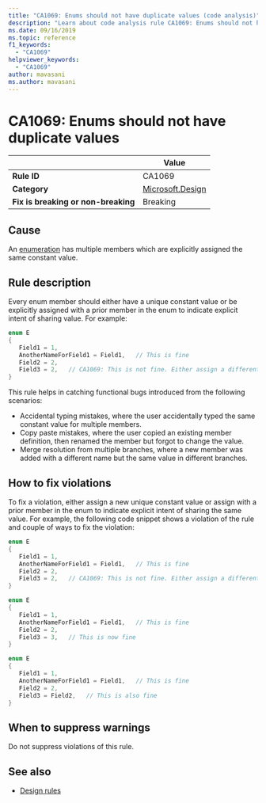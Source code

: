 ```yaml
---
title: "CA1069: Enums should not have duplicate values (code analysis)"
description: "Learn about code analysis rule CA1069: Enums should not have duplicate values"
ms.date: 09/16/2019
ms.topic: reference
f1_keywords:
  - "CA1069"
helpviewer_keywords:
  - "CA1069"
author: mavasani
ms.author: mavasani
---
```

# CA1069: Enums should not have duplicate values

| | Value |
|-|-|
| **Rule ID** |CA1069|
| **Category** |[Microsoft.Design](design-warnings.md)|
| **Fix is breaking or non-breaking** |Breaking|

## Cause

An [enumeration](../../../csharp/language-reference/builtin-types/enum.md) has multiple members which are explicitly assigned the same constant value.

## Rule description

Every enum member should either have a unique constant value or be explicitly assigned with a prior member in the enum to indicate explicit intent of sharing value. For example:

```csharp
enum E
{
   Field1 = 1,
   AnotherNameForField1 = Field1,   // This is fine
   Field2 = 2,
   Field3 = 2,   // CA1069: This is not fine. Either assign a different constant value or 'Field2' to indicate explicit intent of sharing value.
}
```

This rule helps in catching functional bugs introduced from the following scenarios:

- Accidental typing mistakes, where the user accidentally typed the same constant value for multiple members.
- Copy paste mistakes, where the user copied an existing member definition, then renamed the member but forgot to change the value.
- Merge resolution from multiple branches, where a new member was added with a different name but the same value in different branches.

## How to fix violations

To fix a violation, either assign a new unique constant value or assign with a prior member in the enum to indicate explicit intent of sharing the same value. For example, the following code snippet shows a violation of the rule and couple of ways to fix the violation:

```csharp
enum E
{
   Field1 = 1,
   AnotherNameForField1 = Field1,   // This is fine
   Field2 = 2,
   Field3 = 2,   // CA1069: This is not fine. Either assign a different constant value or 'Field2' to indicate explicit intent of sharing value.
}
```

```csharp
enum E
{
   Field1 = 1,
   AnotherNameForField1 = Field1,   // This is fine
   Field2 = 2,
   Field3 = 3,   // This is now fine
}
```

```csharp
enum E
{
   Field1 = 1,
   AnotherNameForField1 = Field1,   // This is fine
   Field2 = 2,
   Field3 = Field2,   // This is also fine
}
```

## When to suppress warnings

Do not suppress violations of this rule.

## See also

- [Design rules](design-warnings.md)
